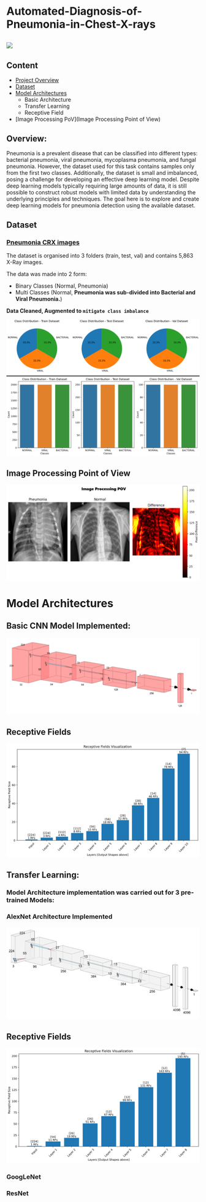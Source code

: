 # Automated-Diagnosis-of-Pneumonia-in-Chest-X-rays

## 

![](https://www.scientificanimations.com/wp-content/uploads/2018/06/Pathogens-causing-pneumonia_180607_04.jpg)

## Content
- [Project Overview](#overview)
- [Dataset](#dataset)
- [Model Architectures](#model-architectures)
    - Basic Architecture
    - Transfer Learning
    - Receptive Field
- [Image Processing PoV](Image Processing Point of View)


## Overview:

Pneumonia is a prevalent disease that can be classified into different types: bacterial pneumonia, viral pneumonia, mycoplasma pneumonia, and fungal pneumonia. However, the dataset used for this task contains samples only from the first two classes. Additionally, the dataset is small and imbalanced, posing a challenge for developing an effective deep learning model. Despite deep learning models typically requiring large amounts of data, it is still possible to construct robust models with limited data by understanding the underlying principles and techniques. The goal here is to explore and create deep learning models for pneumonia detection using the available dataset.


## Dataset

### [Pneumonia CRX images](https://www.kaggle.com/paultimothymooney/chest-xray-pneumonia)

The dataset is organised into 3 folders (train, test, val) and contains 5,863 X-Ray images.

The data was made into 2 form:

  - Binary Classes (Normal, Pneumonia)
  - Multi Classes (Normal, **Pneumonia was sub-divided into Bacterial and Viral Pneumonia.**)

**Data Cleaned, Augmented to `mitigate class imbalance`**


![](https://github.com/Lawrytime/Automated-Diagnosis-of-Pneumonia-in-Chest-X-rays/blob/main/Data%20Distribution%20(Post-Augmenttation)%20.png)

## Image Processing Point of View

![](https://github.com/Lawrytime/Automated-Diagnosis-of-Pneumonia-in-Chest-X-rays/blob/main/assets/img_process.png)

##  

# Model Architectures

## Basic CNN Model Implemented:

![](https://github.com/Lawrytime/Automated-Diagnosis-of-Pneumonia-in-Chest-X-rays/blob/main/assets/CNN.png)

##  

## Receptive Fields

![](https://github.com/Lawrytime/Automated-Diagnosis-of-Pneumonia-in-Chest-X-rays/blob/main/assets/RF.png)

##  

## Transfer Learning:

### Model Architecture implementation was carried out for 3 pre-trained Models:

### AlexNet Architecture Implemented


![](https://github.com/Lawrytime/Automated-Diagnosis-of-Pneumonia-in-Chest-X-rays/blob/main/assets/alexnet.png)


## Receptive Fields

![](https://github.com/Lawrytime/Automated-Diagnosis-of-Pneumonia-in-Chest-X-rays/blob/main/assets/RF_Alex.png)

### GoogLeNet


### ResNet


### 
